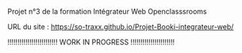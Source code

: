 Projet n°3 de la formation Intégrateur Web Openclasssrooms 

URL du site : https://so-traxx.github.io/Projet-Booki-integrateur-web/


!!!!!!!!!!!!!!!!!!!!!!!!! WORK IN PROGRESS !!!!!!!!!!!!!!!!!!!!!!
